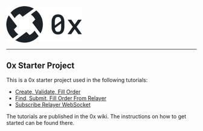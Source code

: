 <img src="https://github.com/0xProject/branding/blob/master/0x_Black_CMYK.png" width="200px" >

---

## 0x Starter Project

This is a 0x starter project used in the following tutorials:

* [Create, Validate, Fill Order](https://0xproject.com/wiki#Create,-Validate,-Fill-Order)
* [Find, Submit, Fill Order From Relayer](https://0xproject.com/wiki#Find,-Submit,-Fill-Order-From-Relayer)
* [Subscribe Relayer WebSocket](https://0xproject.com/wiki#Subscribe-Relayer-WebSocket) 

The tutorials are published in the 0x wiki. The instructions on how to get started can be found there.
